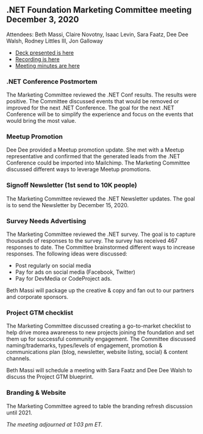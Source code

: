 ## .NET Foundation Marketing Committee meeting December 3, 2020

Attendees: Beth Massi, Claire Novotny, Isaac Levin, Sara Faatz, Dee Dee Walsh, Rodney Littles III, Jon Galloway
- [Deck presented is here](https://dotnetfoundation.sharepoint.com/:p:/s/Marketing/ES5Ja71WRWxHihTZ_TEea0EBVjoR0P84zvtIRCkbU070Sw?e=j04FaX)
- [Recording is here](https://web.microsoftstream.com/video/7fce8d70-7577-47b4-8e2a-619e38ea279c)
- [Meeting minutes are here](https://dotnetfoundation.sharepoint.com/:w:/s/Marketing/ESZghsjeUIdHjp4jGuB-jdQBMuiwkw_jN4dy0Ixeh9O-6g?e=5F4mbh)

### .NET Conference Postmortem 

The Marketing Committee reviewed the .NET Conf results. The results were positive. The Committee discussed events that would be removed or improved for the next .NET Conference. The goal for the next .NET Conference will be to simplify the experience and focus on the events that would bring the most value.  

### Meetup Promotion 

Dee Dee provided a Meetup promotion update. She met with a Meetup representative and confirmed that the generated leads from the .NET Conference could be imported into Mailchimp. The Marketing Committee discussed different ways to leverage Meetup promotions.  

### Signoff Newsletter (1st send to 10K people) 

The Marketing Committee reviewed the .NET Newsletter updates. The goal is to send the Newsletter by December 15, 2020.  

### Survey Needs Advertising 

The Marketing Committee reviewed the .NET survey. The goal is to capture thousands of responses to the survey. The survey has received 467 responses to date. The Committee brainstormed different ways to increase responses. The following ideas were discussed: 

- Post regularly on social media 
- Pay for ads on social media (Facebook, Twitter) 
- Pay for DevMedia or CodeProject ads.  

Beth Massi will package up the creative & copy and fan out to our partners and corporate sponsors.  

### Project GTM checklist

The Marketing Committee discussed creating a go-to-market checklist to help drive morea awareness to new projects joining the foundation and set them up for successful community engagement. The Committee discussed naming/trademarks, types/levels of engagement, promotion & communications plan (blog, newsletter, website listing, social) & content channels. 

Beth Massi will schedule a meeting with Sara Faatz and Dee Dee Walsh to discuss the Project GTM blueprint.   

### Branding & Website 

The Marketing Committee agreed to table the branding refresh discussion until 2021. 
 

*The meeting adjourned at 1:03 pm ET.* 